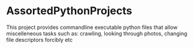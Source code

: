 # AssortedPythonProjects
This project provides commandline executable python files that allow miscelleneous tasks such as: crawling, looking through photos, changing file descriptors forcibly etc
